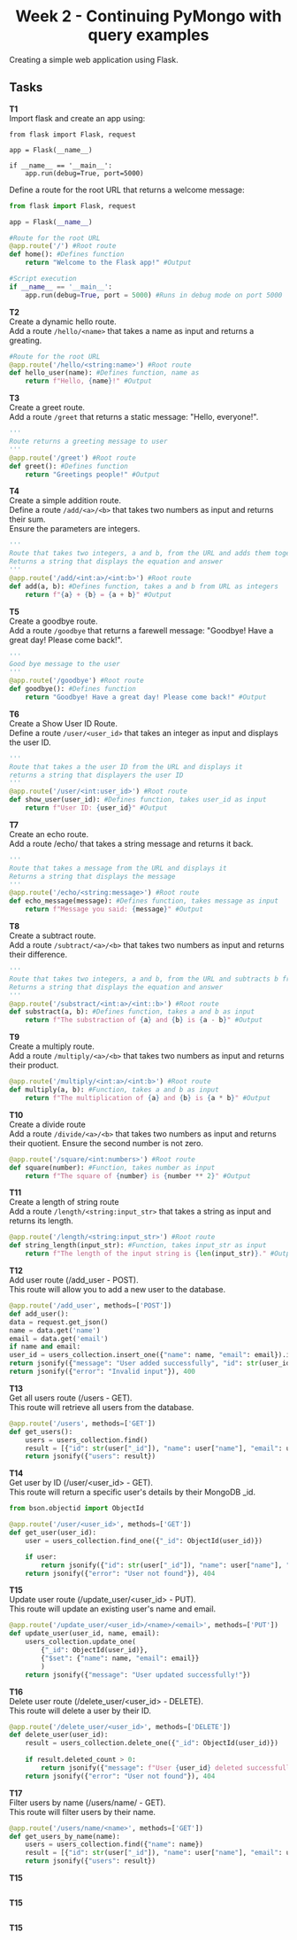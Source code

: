 <h1 align="center">
    Week 2 - Continuing PyMongo with query examples
</h1>

<p>
    Creating a simple web application using Flask.
</p>

## Tasks 
**T1**<br>
Import flask and create an app using:

```
from flask import Flask, request

app = Flask(__name__)

if __name__ == '__main__':
    app.run(debug=True, port=5000)
```

Define a route for the root URL that returns a welcome message:

```python
from flask import Flask, request

app = Flask(__name__)

#Route for the root URL
@app.route('/') #Root route
def home(): #Defines function
    return "Welcome to the Flask app!" #Output

#Script execution
if __name__ == '__main__':
    app.run(debug=True, port = 5000) #Runs in debug mode on port 5000
```

**T2**<br>
Create a dynamic hello route.<br>
Add a route `/hello/<name>` that takes a name as input and returns a greating.
 
```python
#Route for the root URL
@app.route('/hello/<string:name>') #Root route
def hello_user(name): #Defines function, name as
    return f"Hello, {name}!" #Output
```

**T3**<br>
Create a greet route.<br>
Add a route `/greet` that returns a static message: "Hello, everyone!".

```python
'''
Route returns a greeting message to user
'''
@app.route('/greet') #Root route
def greet(): #Defines function
    return "Greetings people!" #Output
```

**T4**<br>
Create a simple addition route.<br>
Define a route `/add/<a>/<b>` that takes two numbers as input and returns their sum.<br>
Ensure the parameters are integers.

```python
'''
Route that takes two integers, a and b, from the URL and adds them together
Returns a string that displays the equation and answer
'''
@app.route('/add/<int:a>/<int:b>') #Root route
def add(a, b): #Defines function, takes a and b from URL as integers
    return f"{a} + {b} = {a + b}" #Output
```

**T5**<br>
Create a goodbye route.<br>
Add a route `/goodbye` that returns a farewell message: "Goodbye! Have a great day! Please come back!".

```python
'''
Good bye message to the user
'''
@app.route('/goodbye') #Root route
def goodbye(): #Defines function
    return "Goodbye! Have a great day! Please come back!" #Output
```

**T6**<br>
Create a Show User ID Route.<br>
Define a route `/user/<user_id>` that takes an integer as input and displays the user ID.

```python
'''
Route that takes a the user ID from the URL and displays it
returns a string that displayers the user ID
'''
@app.route('/user/<int:user_id>') #Root route
def show_user(user_id): #Defines function, takes user_id as input
    return f"User ID: {user_id}" #Output
```

**T7**<br>
Create an echo route.<br>
Add a route /echo/<message> that takes a string message and returns it back.

```python
'''
Route that takes a message from the URL and displays it
Returns a string that displays the message
'''
@app.route('/echo/<string:message>') #Root route
def echo_message(message): #Defines function, takes message as input
    return f"Message you said: {message}" #Output
```

**T8**<br>
Create a subtract route.<br>
Add a route `/subtract/<a>/<b>` that takes two numbers as input and returns their difference.

```python
'''
Route that takes two integers, a and b, from the URL and subtracts b from a
Returns a string that displays the equation and answer
'''
@app.route('/substract/<int:a>/<int::b>') #Root route
def substract(a, b): #Defines function, takes a and b as input 
    return f"The substraction of {a} and {b} is {a - b}" #Output
```

**T9**<br>
Create a multiply route.<br>
Add a route `/multiply/<a>/<b>` that takes two numbers as input and returns their product.

```python
@app.route('/multiply/<int:a>/<int:b>') #Root route
def multiply(a, b): #Function, takes a and b as input
    return f"The multiplication of {a} and {b} is {a * b}" #Output
```

**T10**<br>
Create a divide route<br>
Add a route `/divide/<a>/<b>` that takes two numbers as input and returns their quotient. Ensure the second number is not zero.

```python
@app.route('/square/<int:numbers>') #Root route
def square(number): #Function, takes number as input
    return f"The square of {number} is {number ** 2}" #Output
```

**T11**<br>
Create a length of string route<br>
Add a route `/length/<string:input_str>` that takes a string as input and returns its length.

```python
@app.route('/length/<string:input_str>') #Root route
def string_length(input_str): #Function, takes input_str as input
    return f"The length of the input string is {len(input_str)}." #Output
```

**T12**<br>
Add user route (/add_user - POST).<br>
This route will allow you to add a new user to the database.

```python
@app.route('/add_user', methods=['POST'])
def add_user():
data = request.get_json()
name = data.get('name')
email = data.get('email')
if name and email:
user_id = users_collection.insert_one({"name": name, "email": email}).inserted_id
return jsonify({"message": "User added successfully", "id": str(user_id)})
return jsonify({"error": "Invalid input"}), 400
```

**T13**<br>
Get all users route (/users - GET).<br>
This route will retrieve all users from the database.

```python
@app.route('/users', methods=['GET'])
def get_users():
    users = users_collection.find()
    result = [{"id": str(user["_id"]), "name": user["name"], "email": user["email"]} for user in users]
    return jsonify({"users": result})
```

**T14**<br>
Get user by ID (/user/<user_id> - GET).<br>
This route will return a specific user's details by their MongoDB _id.

```python
from bson.objectid import ObjectId

@app.route('/user/<user_id>', methods=['GET'])
def get_user(user_id):
    user = users_collection.find_one({"_id": ObjectId(user_id)})

    if user:
        return jsonify({"id": str(user["_id"]), "name": user["name"], "email": user["email"]})
    return jsonify({"error": "User not found"}), 404
```

**T15**<br>
Update user route (/update_user/<user_id> - PUT).<br>
This route will update an existing user's name and email.

```python
@app.route('/update_user/<user_id>/<name>/<email>', methods=['PUT'])
def update_user(user_id, name, email):
    users_collection.update_one(
        {"_id": ObjectId(user_id)}, 
        {"$set": {"name": name, "email": email}}
        )
    return jsonify({"message": "User updated successfully!"})
```

**T16**<br>
Delete user route (/delete_user/<user_id> - DELETE).<br>
This route will delete a user by their ID.

```python
@app.route('/delete_user/<user_id>', methods=['DELETE'])
def delete_user(user_id):
    result = users_collection.delete_one({"_id": ObjectId(user_id)})
    
    if result.deleted_count > 0:
        return jsonify({"message": f"User {user_id} deleted successfully!"})
    return jsonify({"error": "User not found"}), 404
```

**T17**<br>
Filter users by name (/users/name/<name> - GET).<br>
This route will filter users by their name.

```python
@app.route('/users/name/<name>', methods=['GET'])
def get_users_by_name(name):
    users = users_collection.find({"name": name})
    result = [{"id": str(user["_id"]), "name": user["name"], "email": user["email"]} for user in users]
    return jsonify({"users": result})
```

**T15**<br>

```python

```

**T15**<br>

```python

```

**T15**<br>

```python

```
